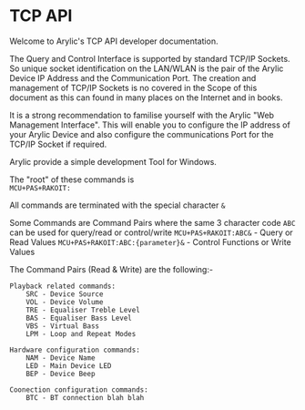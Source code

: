 # TCP API

Welcome to Arylic's TCP API developer documentation.  

The Query and Control Interface is supported by standard TCP/IP Sockets.  So unique socket identification on the LAN/WLAN is the pair of the Arylic Device IP Address and the Communication Port. The creation and management of TCP/IP Sockets is no covered in the Scope of this document as this can found in many places on the Internet and in books. 

It is a strong recommendation to familise yourself with the Arylic "Web Management Interface".  This will enable you to configure the IP address of your Arylic Device and also configure the communications Port for the TCP/IP Socket if required.

Arylic provide a simple development Tool for Windows.   

The "root" of these commands is <br>   `MCU+PAS+RAKOIT:`	

All commands are terminated with the special character `&`

Some Commands are Command Pairs where the same 3 character code `ABC` can be used for query/read or control/write
    `MCU+PAS+RAKOIT:ABC&` - Query or Read Values
    `MCU+PAS+RAKOIT:ABC:{parameter}&` - Control Functions or Write Values 

The Command Pairs (Read & Write) are the following:-
    
    Playback related commands:
        SRC - Device Source
        VOL - Device Volume
        TRE - Equaliser Treble Level
        BAS - Equaliser Bass Level
        VBS - Virtual Bass
        LPM - Loop and Repeat Modes

    Hardware configuration commands:
        NAM - Device Name
        LED - Main Device LED  
        BEP - Device Beep

    Coonection configuration commands:
        BTC - BT connection blah blah